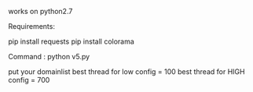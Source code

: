 works on python2.7

Requirements:

pip install requests
pip install colorama


Command : 
 python v5.py

 put your domainlist 
 best thread for low config  = 100
 best thread for HIGH config  = 700
